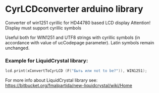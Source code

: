 # CyrLCDconverter arduino library

Converter of win1251 cyrillic for HD44780 based LCD display
Attention! Display must support cyrillic symbols

Useful both for WIN1251 and UTF8 strings with cyrillic symbols 
(in accordance with value of ucCodepage parameter). 
Latin symbols remain unchanged.

### Example for LiquidCrystal library: 

```c++
lcd.print(xConvertToCyrLCD (F("Быть или not to be?")), WIN1251);
```

For more info about LiquidCrystal library see:
https://bitbucket.org/fmalpartida/new-liquidcrystal/wiki/Home 


